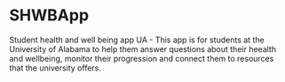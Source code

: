 # SHWBApp
Student health and well being app UA - 
This app is for students at the University of Alabama to help them answer questions about their heealth and wellbeing, monitor their progression and connect them to resources that the university offers.
